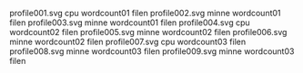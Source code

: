 profile001.svg cpu wordcount01 filen
profile002.svg minne wordcount01 filen
profile003.svg minne wordcount01 filen
profile004.svg cpu wordcount02 filen
profile005.svg minne wordcount02 filen
profile006.svg minne wordcount02 filen
profile007.svg cpu wordcount03 filen
profile008.svg minne wordcount03 filen
profile009.svg minne wordcount03 filen

